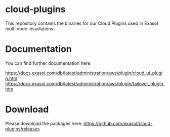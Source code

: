 # cloud-plugins 
This repository contains the binaries for our Cloud Plugins used in Exasol multi node installations.

# Documentation
You can find further documentation here: 

https://docs.exasol.com/db/latest/administration/aws/plugin/cloud_ui_plugin.htm
https://docs.exasol.com/db/latest/administration/aws/plugin/failover_plugin.htm

# Download
Please download the packages here:
https://github.com/exasol/cloud-plugins/releases

